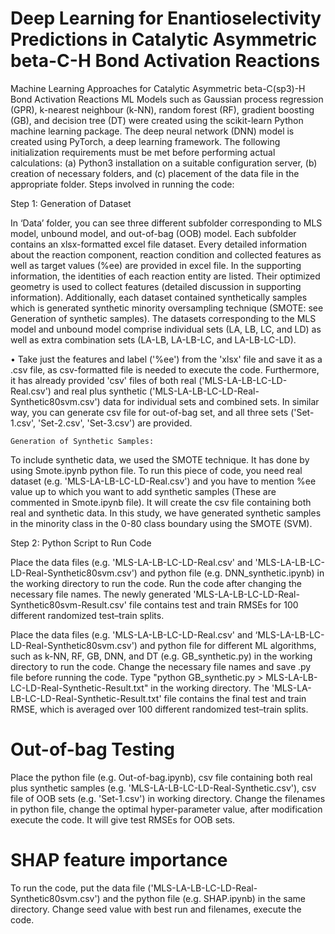 # Deep Learning for Enantioselectivity Predictions in Catalytic Asymmetric beta-C-H Bond Activation Reactions 
Machine Learning Approaches for Catalytic Asymmetric beta-C(sp3)-H Bond Activation Reactions
ML Models such as Gaussian process regression (GPR), k-nearest neighbour (k-NN), random forest (RF), gradient boosting (GB), and decision tree (DT) were created using the scikit-learn Python machine learning package. The deep neural network (DNN) model is created using PyTorch, a deep learning framework. The following initialization requirements must be met before performing actual calculations: (a) Python3 installation on a suitable configuration server, (b) creation of necessary folders, and (c) placement of the data file in the appropriate folder. Steps involved in running the code:

   Step 1: Generation of Dataset 

In ‘Data’ folder, you can see three different subfolder corresponding to MLS model, unbound model, and out-of-bag (OOB) model. Each subfolder contains an xlsx-formatted excel file dataset. Every detailed information about the reaction component, reaction condition and collected features as well as target values (%ee) are provided in excel file. In the supporting information, the identities of each reaction entity are listed. Their optimized geometry is used to collect features (detailed discussion in supporting information). Additionally, each dataset contained synthetically samples which is generated synthetic minority oversampling technique (SMOTE: see Generation of synthetic samples). The datasets corresponding to the MLS model and unbound model comprise individual sets (LA, LB, LC, and LD) as well as extra combination sets (LA-LB, LA-LB-LC, and LA-LB-LC-LD). 

• Take just the features and label ('%ee') from the 'xlsx' file and save it as a .csv file, as csv-formatted file is needed to execute the code. Furthermore, it has already provided 'csv' files of both real ('MLS-LA-LB-LC-LD-Real.csv') and real plus synthetic ('MLS-LA-LB-LC-LD-Real-Synthetic80svm.csv') data for individual sets and combined sets. In similar way, you can generate csv file for out-of-bag set, and all three sets ('Set-1.csv', 'Set-2.csv', 'Set-3.csv') are provided.

    Generation of Synthetic Samples:
          
To include synthetic data, we used the SMOTE technique. It has done by using Smote.ipynb python file.  To run this piece of code, you need real dataset (e.g. 'MLS-LA-LB-LC-LD-Real.csv') and you have to mention %ee value up to which you want to add synthetic samples (These are commented in Smote.ipynb file). It will create the csv file containing both real and synthetic data. In this study, we have generated synthetic samples in the minority class in the 0-80 class boundary using the SMOTE (SVM).

   Step 2: Python Script to Run Code

Place the data files (e.g. 'MLS-LA-LB-LC-LD-Real.csv' and 'MLS-LA-LB-LC-LD-Real-Synthetic80svm.csv') and python file (e.g. DNN_synthetic.ipynb) in the working directory to run the code. Run the code after changing the necessary file names. The newly generated 'MLS-LA-LB-LC-LD-Real-Synthetic80svm-Result.csv' file contains test and train RMSEs for 100 different randomized test–train splits.

Place the data files (e.g. 'MLS-LA-LB-LC-LD-Real.csv' and ‘MLS-LA-LB-LC-LD-Real-Synthetic80svm.csv') and python file for different ML algorithms, such as k-NN, RF, GB, DNN, and DT (e.g. GB_synthetic.py) in the working directory to run the code. Change the necessary file names and save .py file before running the code. Type "python GB_synthetic.py > MLS-LA-LB-LC-LD-Real-Synthetic-Result.txt" in the working directory. The 'MLS-LA-LB-LC-LD-Real-Synthetic-Result.txt' file contains the final test and train RMSE, which is averaged over 100 different randomized test–train splits.
# Out-of-bag Testing

Place the python file (e.g. Out-of-bag.ipynb), csv file containing both real plus synthetic samples (e.g. 'MLS-LA-LB-LC-LD-Real-Synthetic.csv'), csv file of OOB sets (e.g. 'Set-1.csv') in working directory. Change the filenames in python file, change the optimal hyper-parameter value, after modification execute the code. It will give test RMSEs for OOB sets.

# SHAP feature importance 
To run the code, put the data file ('MLS-LA-LB-LC-LD-Real-Synthetic80svm.csv') and the python file (e.g. SHAP.ipynb) in the same directory. Change seed value with best run and filenames, execute the code.
